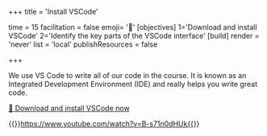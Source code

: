 +++
title = 'Install VSCode'

time = 15
facilitation = false
emoji= '🧰'
[objectives]
    1='Download and install VSCode'
    2='Identify the key parts of the VSCode interface'
[build]
  render = 'never'
  list = 'local'
  publishResources = false

+++

We use VS Code to write all of our code in the course. It is known as an Integrated Development Environment (IDE) and really helps you write great code.

[🔗 Download and install VSCode now](https://code.visualstudio.com/)

{{<youtube>}}https://www.youtube.com/watch?v=B-s71n0dHUk{{</youtube>}}
